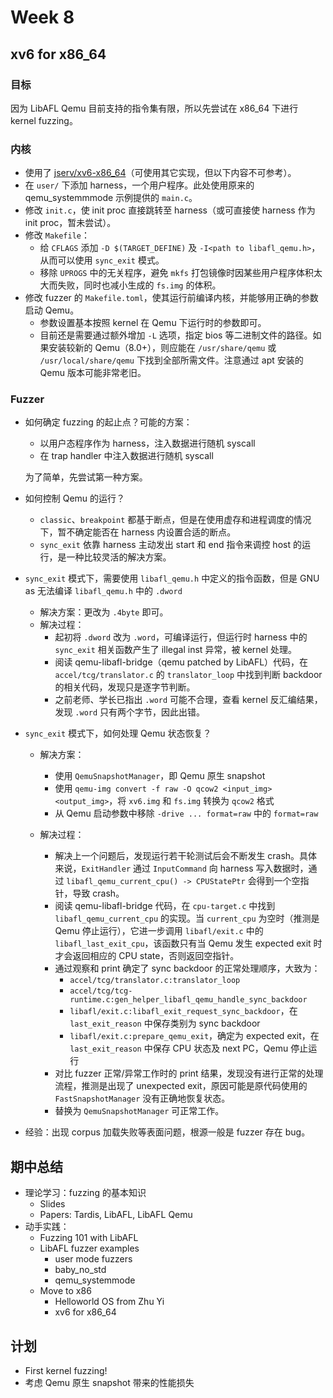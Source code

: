 # Week 8

## xv6 for x86_64

### 目标

因为 LibAFL Qemu 目前支持的指令集有限，所以先尝试在 x86_64 下进行 kernel fuzzing。

### 内核

- 使用了 [jserv/xv6-x86_64](https://github.com/jserv/xv6-x86_64)（可使用其它实现，但以下内容不可参考）。
- 在 `user/` 下添加 harness，一个用户程序。此处使用原来的 qemu_systemmmode 示例提供的 `main.c`。
- 修改 `init.c`，使 init proc 直接跳转至 harness（或可直接使 harness 作为 init proc，暂未尝试）。
- 修改 `Makefile`：
  - 给 `CFLAGS` 添加 `-D $(TARGET_DEFINE)` 及 `-I<path to libafl_qemu.h>`，从而可以使用 `sync_exit` 模式。
  - 移除 `UPROGS` 中的无关程序，避免 `mkfs` 打包镜像时因某些用户程序体积太大而失败，同时也减小生成的 `fs.img` 的体积。
- 修改 fuzzer 的 `Makefile.toml`，使其运行前编译内核，并能够用正确的参数启动 Qemu。
  - 参数设置基本按照 kernel 在 Qemu 下运行时的参数即可。
  - 目前还是需要通过额外增加 `-L` 选项，指定 bios 等二进制文件的路径。如果安装较新的 Qemu（8.0+），则应能在 `/usr/share/qemu` 或 `/usr/local/share/qemu` 下找到全部所需文件。注意通过 apt 安装的 Qemu 版本可能非常老旧。

### Fuzzer

- 如何确定 fuzzing 的起止点？可能的方案：

  - 以用户态程序作为 harness，注入数据进行随机 syscall
  - 在 trap handler 中注入数据进行随机 syscall

  为了简单，先尝试第一种方案。

- 如何控制 Qemu 的运行？

  - `classic`、`breakpoint` 都基于断点，但是在使用虚存和进程调度的情况下，暂不确定能否在 harness 内设置合适的断点。
  - `sync_exit` 依靠 harness 主动发出 start 和 end 指令来调控 host 的运行，是一种比较灵活的解决方案。

- `sync_exit` 模式下，需要使用 `libafl_qemu.h` 中定义的指令函数，但是 GNU as 无法编译 `libafl_qemu.h` 中的 `.dword`

  - 解决方案：更改为 `.4byte` 即可。
  - 解决过程：
    - 起初将 `.dword` 改为 `.word`，可编译运行，但运行时 harness 中的 `sync_exit` 相关函数产生了 illegal inst 异常，被 kernel 处理。
    - 阅读 qemu-libafl-bridge（qemu patched by LibAFL）代码，在 `accel/tcg/translator.c` 的 `translator_loop` 中找到判断 backdoor 的相关代码，发现只是逐字节判断。
    - 之前老师、学长已指出 `.word` 可能不合理，查看 kernel 反汇编结果，发现 `.word` 只有两个字节，因此出错。

- `sync_exit` 模式下，如何处理 Qemu 状态恢复？

  - 解决方案：
    - 使用 `QemuSnapshotManager`，即 Qemu 原生 snapshot
    - 使用 `qemu-img convert -f raw -O qcow2 <input_img> <output_img>`，将 `xv6.img` 和 `fs.img` 转换为 `qcow2` 格式
    - 从 Qemu 启动参数中移除 `-drive ... format=raw` 中的 `format=raw`

  - 解决过程：
    - 解决上一个问题后，发现运行若干轮测试后会不断发生 crash。具体来说，`ExitHandler` 通过 `InputCommand` 向 harness 写入数据时，通过 `libafl_qemu_current_cpu() -> CPUStatePtr` 会得到一个空指针，导致 crash。
    - 阅读 qemu-libafl-bridge 代码，在 `cpu-target.c` 中找到 `libafl_qemu_current_cpu` 的实现。当 `current_cpu` 为空时（推测是 Qemu 停止运行），它进一步调用 `libafl/exit.c` 中的 `libafl_last_exit_cpu`，该函数只有当 Qemu 发生 expected exit 时才会返回相应的 CPU state，否则返回空指针。
    - 通过观察和 print 确定了 sync backdoor 的正常处理顺序，大致为：
      - `accel/tcg/translator.c:translator_loop`
      - `accel/tcg/tcg-runtime.c:gen_helper_libafl_qemu_handle_sync_backdoor`
      - `libafl/exit.c:libafl_exit_request_sync_backdoor`，在 `last_exit_reason` 中保存类别为 sync backdoor
      - `libafl/exit.c:prepare_qemu_exit`，确定为 expected exit，在 `last_exit_reason` 中保存 CPU 状态及 next PC，Qemu 停止运行
    - 对比 fuzzer 正常/异常工作时的 print 结果，发现没有进行正常的处理流程，推测是出现了 unexpected exit，原因可能是原代码使用的 `FastSnapshotManager` 没有正确地恢复状态。
    - 替换为 `QemuSnapshotManager` 可正常工作。

- 经验：出现 corpus 加载失败等表面问题，根源一般是 fuzzer 存在 bug。

## 期中总结

- 理论学习：fuzzing 的基本知识
  - Slides
  - Papers: Tardis, LibAFL, LibAFL Qemu
- 动手实践：
  - Fuzzing 101 with LibAFL
  - LibAFL fuzzer examples
    - user mode fuzzers
    - baby_no_std
    - qemu_systemmode
  - Move to x86
    - Helloworld OS from Zhu Yi
    - xv6 for x86_64

## 计划

- First kernel fuzzing!
- 考虑 Qemu 原生 snapshot 带来的性能损失